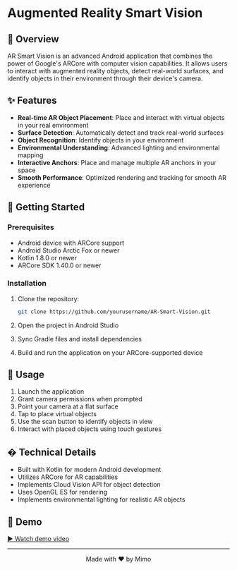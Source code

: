 # Augmented Reality Smart Vision

## 🌟 Overview

AR Smart Vision is an advanced Android application that combines the power of Google's ARCore with computer vision capabilities. It allows users to interact with augmented reality objects, detect real-world surfaces, and identify objects in their environment through their device's camera.

## ✨ Features

- **Real-time AR Object Placement**: Place and interact with virtual objects in your real environment
- **Surface Detection**: Automatically detect and track real-world surfaces
- **Object Recognition**: Identify objects in your environment
- **Environmental Understanding**: Advanced lighting and environmental mapping
- **Interactive Anchors**: Place and manage multiple AR anchors in your space
- **Smooth Performance**: Optimized rendering and tracking for smooth AR experience

## 🚀 Getting Started

### Prerequisites

- Android device with ARCore support
- Android Studio Arctic Fox or newer
- Kotlin 1.8.0 or newer
- ARCore SDK 1.40.0 or newer

### Installation

1. Clone the repository:
   ```bash
   git clone https://github.com/yourusername/AR-Smart-Vision.git
   ```

2. Open the project in Android Studio

3. Sync Gradle files and install dependencies

4. Build and run the application on your ARCore-supported device

## 🎯 Usage

1. Launch the application
2. Grant camera permissions when prompted
3. Point your camera at a flat surface
4. Tap to place virtual objects
5. Use the scan button to identify objects in view
6. Interact with placed objects using touch gestures

## � Technical Details

- Built with Kotlin for modern Android development
- Utilizes ARCore for AR capabilities
- Implements Cloud Vision API for object detection
- Uses OpenGL ES for rendering
- Implements environmental lighting for realistic AR objects

## 📱 Demo

[▶️ Watch demo video](demo.mp4)

---

<div align="center">
  Made with ❤️ by Mimo
</div>
